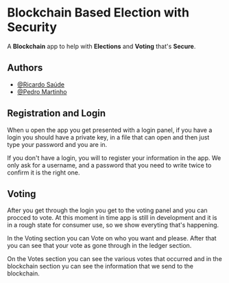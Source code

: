 # Blockchain Based Election with Security

A **Blockchain** app to help with **Elections** and **Voting** that's **Secure**.

## Authors

- [@Ricardo Saúde](https://www.github.com/pzmq)
- [@Pedro Martinho](https://www.github.com/a23299)

## Registration and Login
When u open the app you get presented with a login panel, if you have a login you should have a private key, in a file that can open and then just type your password and you are in.

If you don't have a login, you will to register your information in the app. We only ask for a username, and a password that you need to write twice to confirm it is the right one.

## Voting

After you get through the login you get to the voting panel and you can procced to vote.
At this moment in time app is still in development and it is in a rough state for consumer use, so we show everyting that's happening.

In the Voting section you can Vote on who you want and please. After that you can see that your vote as gone through in the ledger section.

On the Votes section you can see the various votes that occurred and in the blockchain section yu can see the information that we send to the blockchain.
